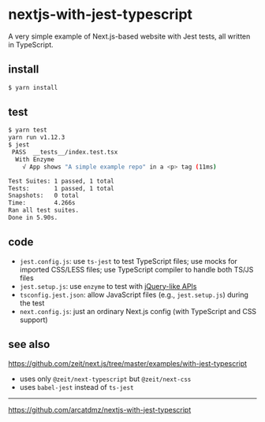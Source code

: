 # nextjs-with-jest-typescript

A very simple example of Next.js-based website with Jest tests, all written in TypeScript.

## install

```sh
$ yarn install
```

## test

```sh
$ yarn test
yarn run v1.12.3
$ jest
 PASS  __tests__/index.test.tsx
  With Enzyme
    √ App shows "A simple example repo" in a <p> tag (11ms)

Test Suites: 1 passed, 1 total
Tests:       1 passed, 1 total
Snapshots:   0 total
Time:        4.266s
Ran all test suites.
Done in 5.90s.
```

## code

- `jest.config.js`: use `ts-jest` to test TypeScript files; use mocks for imported CSS/LESS files; use TypeScript compiler to handle both TS/JS files
- `jest.setup.js`: use `enzyme` to test with [jQuery-like APIs](https://github.com/airbnb/enzyme#readme)
- `tsconfig.jest.json`: allow JavaScript files (e.g., `jest.setup.js`) during the test
- `next.config.js`: just an ordinary Next.js config (with TypeScript and CSS support)

## see also

https://github.com/zeit/next.js/tree/master/examples/with-jest-typescript

- uses only `@zeit/next-typescript` but `@zeit/next-css`
- uses `babel-jest` instead of `ts-jest`

---

https://github.com/arcatdmz/nextjs-with-jest-typescript

